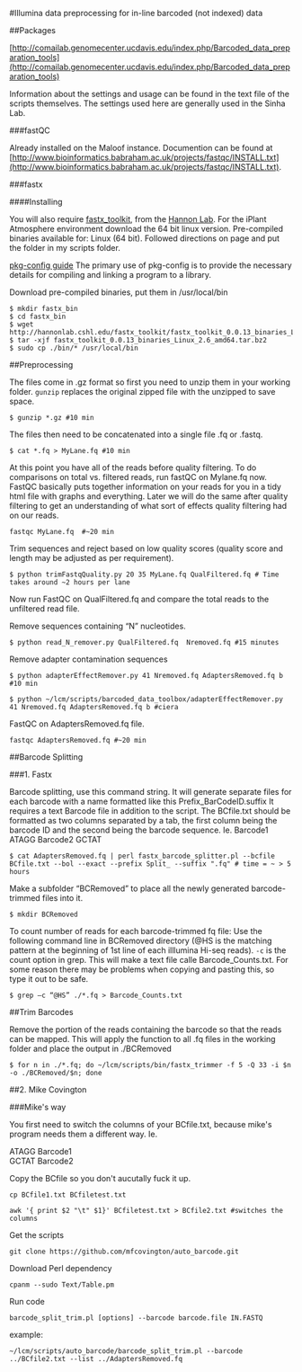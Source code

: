 

#Illumina data preprocessing for in-line barcoded (not indexed) data 

##Packages

[http://comailab.genomecenter.ucdavis.edu/index.php/Barcoded_data_preparation_tools](http://comailab.genomecenter.ucdavis.edu/index.php/Barcoded_data_preparation_tools)

Information about the settings and usage can be found in the text file of the scripts themselves.  The settings used here are generally used in the Sinha Lab.

###fastQC 

Already installed on the Maloof instance.  Documention can be found at [http://www.bioinformatics.babraham.ac.uk/projects/fastqc/INSTALL.txt](http://www.bioinformatics.babraham.ac.uk/projects/fastqc/INSTALL.txt).

###fastx

####Installing

You will also require [fastx_toolkit](http://hannonlab.cshl.edu/fastx_toolkit/download.html), from the [Hannon Lab](http://hannonlab.cshl.edu/). For the iPlant Atmosphere environment download the 64 bit linux version. Pre-compiled binaries available for: Linux (64 bit).  Followed directions on page and put the folder in my scripts folder. 

[pkg-config guide](http://people.freedesktop.org/~dbn/pkg-config-guide.html)
The primary use of pkg-config is to provide the necessary details for compiling and linking a program to a library.

Download pre-compiled binaries, put them in /usr/local/bin
	
	$ mkdir fastx_bin
	$ cd fastx_bin
	$ wget http://hannonlab.cshl.edu/fastx_toolkit/fastx_toolkit_0.0.13_binaries_Linux_2.6_amd64.tar.bz2
	$ tar -xjf fastx_toolkit_0.0.13_binaries_Linux_2.6_amd64.tar.bz2
	$ sudo cp ./bin/* /usr/local/bin
	
##Preprocessing

The files come in .gz format so first you need to unzip them in your working folder.  `gunzip` replaces the original zipped file with the unzipped to save space.

	$ gunzip *.gz #10 min

The files then need to be concatenated into a single file  .fq or .fastq.

	$ cat *.fq > MyLane.fq #10 min

At this point you have all of the reads before quality filtering.  To do comparisons on total vs. filtered reads, run fastQC on Mylane.fq now.  FastQC basically puts together information on your reads for you in a tidy html file with graphs and everything.  Later we will do the same after quality filtering to get an understanding of what sort of effects quality filtering had on our reads. 

	fastqc MyLane.fq  #~20 min

Trim sequences and reject based on low quality scores (quality score and length may be adjusted as per requirement).

	$ python trimFastqQuality.py 20 35 MyLane.fq QualFiltered.fq # Time takes around ~2 hours per lane

Now run FastQC on QualFiltered.fq and compare the total reads to the  unfiltered read file.

Remove sequences containing “N” nucleotides.

	$ python read_N_remover.py QualFiltered.fq  Nremoved.fq #15 minutes

Remove adapter contamination sequences

	$ python adapterEffectRemover.py 41 Nremoved.fq AdaptersRemoved.fq b #10 min

	$ python ~/lcm/scripts/barcoded_data_toolbox/adapterEffectRemover.py 41 Nremoved.fq AdaptersRemoved.fq b #ciera 

FastQC on AdaptersRemoved.fq file.

	fastqc AdaptersRemoved.fq #~20 min

##Barcode Splitting

###1. Fastx

Barcode splitting, use this command string. It will generate separate files for each barcode with a name formatted like this Prefix_BarCodeID.suffix   It requires a text Barcode file in addition to the script.  The BCfile.txt should be formatted as two columns separated by a tab, the first column being the barcode ID and the second being the barcode sequence. Ie. 
Barcode1	ATAGG
Barcode2	GCTAT

	$ cat AdaptersRemoved.fq | perl fastx_barcode_splitter.pl --bcfile BCfile.txt --bol --exact --prefix Split_ --suffix ".fq" # time = ~ > 5 hours

Make a subfolder “BCRemoved” to place all the newly generated barcode-trimmed files into it.

	$ mkdir BCRemoved

To count number of reads for each barcode-trimmed fq file: Use the following command line in BCRemoved directory (@HS is the matching pattern at the beginning of 1st line of each illlumina Hi-seq reads). ```-c``` is the count option in grep.  This will make a text file calle Barcode_Counts.txt. For some reason there may be problems when copying and pasting this, so type it out to be safe. 

	$ grep –c “@HS” ./*.fq > Barcode_Counts.txt

##Trim Barcodes

Remove the portion of the reads containing the barcode so that the reads can be mapped. This will apply the function to all .fq files in the working folder and place the output in ./BCRemoved

	$ for n in ./*.fq; do ~/lcm/scripts/bin/fastx_trimmer -f 5 -Q 33 -i $n -o ./BCRemoved/$n; done

##2. Mike Covington 

###Mike's way

You first need to switch the  columns of your BCfile.txt, because mike's program needs them a different way. Ie.

ATAGG	Barcode1	
GCTAT	Barcode2	

Copy the BCfile so you don't aucutally fuck it up.

	cp BCfile1.txt BCfiletest.txt

	awk '{ print $2 "\t" $1}' BCfiletest.txt > BCfile2.txt #switches the columns

Get the scripts

    git clone https://github.com/mfcovington/auto_barcode.git

Download Perl dependency

	cpanm --sudo Text/Table.pm

Run code 

    barcode_split_trim.pl [options] --barcode barcode.file IN.FASTQ

example:

    ~/lcm/scripts/auto_barcode/barcode_split_trim.pl --barcode ../BCfile2.txt --list ../AdaptersRemoved.fq





